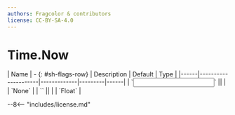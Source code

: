 ```yaml
---
authors: Fragcolor & contributors
license: CC-BY-SA-4.0
---
```



# Time.Now

<div class="sh-parameters" markdown="1">
| Name | - {: #sh-flags-row} | Description | Default | Type |
|------|---------------------|-------------|---------|------|
| `<input>` || | | `None` |
| `<output>` || | | `Float` |

</div>



--8<-- "includes/license.md"
